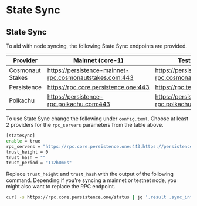 # State Sync

## State Sync

To aid with node syncing, the following State Sync endpoints are provided.

| Provider         | Mainnet (core-1)                                        | Testnet (test-core-1)                                   |
| ---------------- | ------------------------------------------------------- | ------------------------------------------------------- |
| Cosmonaut Stakes | https://persistence-mainnet-rpc.cosmonautstakes.com:443 | https://persistence-testnet-rpc.cosmonautstakes.com:443 |
| Persistence      | https://rpc.core.persistence.one:443                    | https://rpc.testnet.persistence.one:443                 |
| Polkachu         | https://persistence-rpc.polkachu.com:443                | https://persistence-testnet-rpc.polkachu.com:443        |

To use State Sync change the following under `config.toml`. Choose at least 2 providers for the `rpc_servers` parameters from the table above.

```bash
[statesync]
enable = true
rpc_servers = "https://rpc.core.persistence.one:443,https://persistence-mainnet-rpc.cosmonautstakes.com:443"
trust_height = 0
trust_hash = ""
trust_period = "112h0m0s"
```

Replace `trust_height` and `trust_hash` with the output of the following command. Depending if you're syncing a mainnet or testnet node, you might also want to replace the RPC endpoint.

```bash
curl -s https://rpc.core.persistence.one/status | jq '.result .sync_info | {trust_height: .latest_block_height, trust_hash: .latest_block_hash} | values'
```
